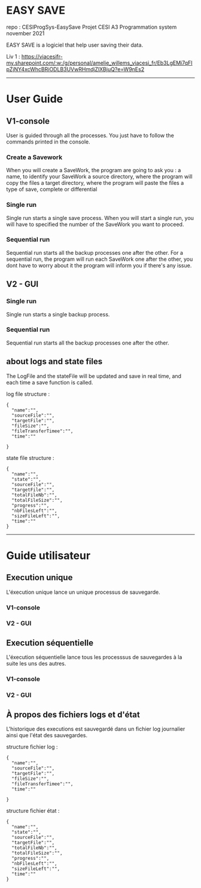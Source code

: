 # EASY SAVE

repo : CESIProgSys-EasySave
Projet CESI A3 Programmation system november 2021

EASY SAVE is a logiciel that help user saving their data.

Liv 1 :
https://viacesifr-my.sharepoint.com/:w:/g/personal/amelie_willems_viacesi_fr/Eb3LgEMi7qFIpZjNY4xcWhcBRiODLB3UVwRHmdjZlXBjuQ?e=W9nEs2

----


# User Guide

## V1-console

User is guided through all the processes. You just have to follow the commands printed in the console.

### Create a Savework
When you will create a SaveWork, the program are going to ask you : 
  a name, to identify your SaveWork
  a source directory, where the program will copy the files 
  a target directory, where the program will paste the files
  a type of save, complete or differential


### Single run
Single run starts a single save process.
When you will start a single run, you will have to specified the number of the SaveWork you want to proceed.

### Sequential run
Sequential run starts all the backup processes one after the other.
For a sequential run, the program will run each SaveWork one after the other, you dont have to worry about it the program  will inform you if there's any issue.


## V2 - GUI

### Single run
Single run starts a single backup process.

### Sequential run
Sequential run starts all the backup processes one after the other.


## about logs and state files

The LogFile and the stateFile will be updated and save in real time, and each time a save function is called. 

log file structure :
``` 
{
  "name":"",
  "sourceFile":"",
  "targetFile":"",
  "fileSize":"",
  "fileTransferTimee":"",
  "time":""
  
}
```
state file structure :
```
{
  "name":"",
  "state":"",
  "sourceFile":"",
  "targetFile":"",
  "totalFileNb":"",
  "totalFileSize":"",
  "progress":"", 
  "nbFilesLeft":"",
  "sizeFileLeft":"",
  "time":""
}
```






----


# Guide utilisateur 

## Execution unique
L'éxecution unique lance un unique processus de sauvegarde. 

### V1-console

### V2 - GUI

## Execution séquentielle 
L'éxecution séquentielle lance tous les processsus de sauvegardes à la suite les uns des autres.

### V1-console

### V2 - GUI

## À propos des fichiers logs et d'état
L'historique des executions est sauvegardé dans un fichier log journalier ainsi que l'état des sauvegardes. 

structure fichier log :
```
{
  "name":"",
  "sourceFile":"",
  "targetFile":"",
  "fileSize":"",
  "fileTransferTimee":"",
  "time":""
  
}
```
structure fichier état :
```
{
  "name":"",
  "state":"",
  "sourceFile":"",
  "targetFile":"",
  "totalFileNb":"",
  "totalFileSize":"",
  "progress":"", 
  "nbFilesLeft":"",
  "sizeFileLeft":"",
  "time":""
}
```